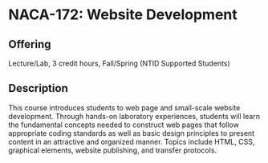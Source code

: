 # NACA-172: Website Development

## Offering

Lecture/Lab, 3 credit hours, Fall/Spring (NTID Supported Students)

## Description

This course introduces students to web page and small-scale website development. Through hands-on laboratory experiences, students will learn the fundamental concepts needed to construct web pages that follow appropriate coding standards as well as basic design principles to present content in an attractive and organized manner. Topics include HTML, CSS, graphical elements, website publishing, and transfer protocols. 
